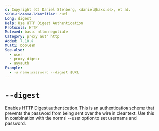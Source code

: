 ```yaml
---
c: Copyright (C) Daniel Stenberg, <daniel@haxx.se>, et al.
SPDX-License-Identifier: curl
Long: digest
Help: Use HTTP Digest Authentication
Protocols: HTTP
Mutexed: basic ntlm negotiate
Category: proxy auth http
Added: 7.10.6
Multi: boolean
See-also:
  - user
  - proxy-digest
  - anyauth
Example:
  - -u name:password --digest $URL
---
```


# `--digest`

Enables HTTP Digest authentication. This is an authentication scheme that
prevents the password from being sent over the wire in clear text. Use this in
combination with the normal --user option to set username and password.
